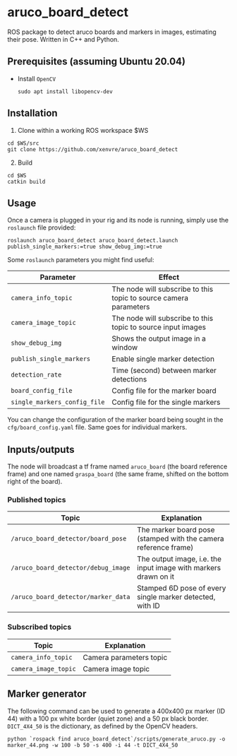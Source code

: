 # aruco_board_detect

ROS package to detect aruco boards and markers in images, estimating their pose. Written in C++ and Python.

## Prerequisites (assuming Ubuntu 20.04)

- Install `OpenCV`
  ```console
  sudo apt install libopencv-dev
  ```

## Installation

1. Clone within a working ROS workspace $WS
  ```console
  cd $WS/src
  git clone https://github.com/xenvre/aruco_board_detect
  ```
2. Build
  ```console
  cd $WS
  catkin build
  ```

## Usage

Once a camera is plugged in your rig and its node is running, simply use the `roslaunch` file provided:

```console
roslaunch aruco_board_detect aruco_board_detect.launch publish_single_markers:=true show_debug_img:=true
```

Some `roslaunch` parameters you might find useful:

| Parameter | Effect |
| --- | --- |
| `camera_info_topic`               | The node will subscribe to this topic to source camera parameters |
| `camera_image_topic`              | The node will subscribe to this topic to source input images |
| `show_debug_img`                  | Shows the output image in a window |
| `publish_single_markers`          | Enable single marker detection |
| `detection_rate`                  | Time (second) between marker detections |
| `board_config_file`               | Config file for the marker board |
| `single_markers_config_file`      | Config file for the single markers |

You can change the configuration of the marker board being sought in the `cfg/board_config.yaml` file. Same goes for individual markers.

## Inputs/outputs

The node will broadcast a tf frame named `aruco_board` (the board reference frame) and one named `graspa_board` (the same frame, shifted on the bottom right of the board).

### Published topics

| Topic | Explanation |
| - | - |
| `/aruco_board_detector/board_pose` | The marker board pose (stamped with the camera reference frame) |
| `/aruco_board_detector/debug_image` | The output image, i.e. the input image with markers drawn on it |
| `/aruco_board_detector/marker_data` | Stamped 6D pose of every single marker detected, with ID |

### Subscribed topics

| Topic | Explanation |
| - | - |
| `camera_info_topic` | Camera parameters topic |
| `camera_image_topic` | Camera image topic |

## Marker generator

The following command can be used to generate a 400x400 px marker (ID 44) with a 100 px white border (quiet zone) and a 50 px black border. `DICT_4X4_50` is the dictionary, as defined by the OpenCV headers.

```console
python `rospack find aruco_board_detect`/scripts/generate_aruco.py -o marker_44.png -w 100 -b 50 -s 400 -i 44 -t DICT_4X4_50

```
